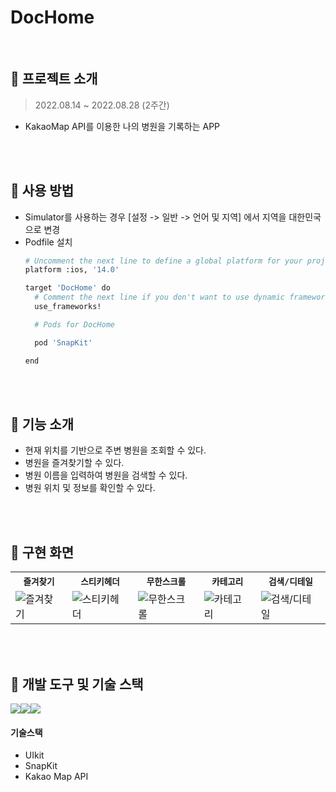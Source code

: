 # DocHome

<br/>

## 📌 프로젝트 소개
> 2022.08.14 ~ 2022.08.28 (2주간)  <br/>
- KakaoMap API를 이용한 나의 병원을 기록하는 APP


<br/><br/>

## 📌 사용 방법
- Simulator를 사용하는 경우 [설정 -> 일반 -> 언어 및 지역] 에서 지역을 대한민국으로 변경
- Podfile 설치
	```bash  
	# Uncomment the next line to define a global platform for your project
	platform :ios, '14.0'
	
	target 'DocHome' do
	  # Comment the next line if you don't want to use dynamic frameworks
	  use_frameworks!
	
	  # Pods for DocHome
	
	  pod 'SnapKit'
	
	end
	```


<br/><br/>
## 📌 기능 소개
- 현재 위치를 기반으로 주변 병원을 조회할 수 있다.
- 병원을 즐겨찾기할 수 있다.
- 병원 이름을 입력하여 병원을 검색할 수 있다.
- 병원 위치 및 정보를 확인할 수 있다.



<br/><br/>

## 📌 구현 화면

<table align="center">
  <tr>
    <th><code>즐겨찾기</code></th>
    <th><code>스티키헤더</code></th>
    <th><code>무한스크롤</code></th>
    <th><code>카테고리</code></th>
    <th><code>검색/디테일</code></th>
  </tr>
  <tr>
    <td><img src="https://github.com/HANLeeeee/DocHome/assets/74815957/8fe01946-33fe-41e8-802d-2882d0e19045" alt="즐겨찾기">
    <td><img src="https://github.com/HANLeeeee/DocHome/assets/74815957/1ffd466d-034c-4452-af52-8a1ebffb6ecb" alt="스티키헤더">
    <td><img src="https://github.com/HANLeeeee/DocHome/assets/74815957/e675101c-d840-423a-93e9-512b4500f33f" alt="무한스크롤">
    <td><img src="https://github.com/HANLeeeee/DocHome/assets/74815957/b29440cb-d6eb-46f2-ae76-73aed9b50f0f" alt="카테고리">
    <td><img src="https://github.com/HANLeeeee/DocHome/assets/74815957/71cea017-f4de-40f3-9a8a-257b1cb1354a" alt="검색/디테일">
  </tr>
</table>



<br/><br/>

## 📌 개발 도구 및 기술 스택
<img src="https://img.shields.io/badge/swift-F05138?style=for-the-badge&logo=swift&logoColor=white"><img src="https://img.shields.io/badge/xcode-147EFB?style=for-the-badge&logo=xcode&logoColor=white"><img src="https://img.shields.io/badge/UIKit-2396F3?style=for-the-badge&logo=UIKit&logoColor=white">
#### 기술스택
- UIkit
- SnapKit
- Kakao Map API

<br/><br/>
